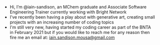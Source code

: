 - Hi, I’m @iain-sandison, an MChem graduate and Associate Software Engineering Trainer currently working with Bright Network
- I’ve recently been having a play about with generative art, creating small projects with an increasing number of coding topics
- I'm still very new, having started my coding career as part of the BNTA in February 2021 but if you would like to reach me for any reason then fire me an email at: iain.sandison.mousa@gmail.com
